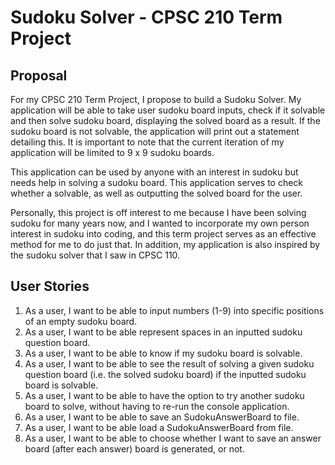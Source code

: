 # Sudoku Solver - CPSC 210 Term Project 

## Proposal

For my CPSC 210 Term Project, I propose to build a Sudoku Solver. My application
will be able to take user sudoku board inputs, check if it solvable and then solve 
sudoku board, displaying the solved board as a result. If the sudoku board is 
not solvable, the application will print out a statement detailing this. It is
important to note that the current iteration of my application will be limited to
9 x 9 sudoku boards.

This application can be used by anyone with an interest in sudoku but needs help
in solving a sudoku board. This application serves to check whether a solvable, 
as well as outputting the solved board for the user.  

Personally, this project is off interest to me because I have been solving sudoku
for many years now, and I wanted to incorporate my own person interest in
sudoku into coding, and this term project serves as an effective method for me
to do just that. In addition, my application is also inspired by the sudoku 
solver that I saw in CPSC 110.

## User Stories

1. As a user, I want to be able to input numbers (1-9) into specific positions of an
empty sudoku board.
2. As a user, I want to be able represent spaces in an inputted sudoku question 
board.
3. As a user, I want to be able to know if my sudoku board is solvable.
4. As a user, I want to be able to see the result of solving a given sudoku
question board (i.e. the solved sudoku board) if the inputted sudoku board is
solvable.
5. As a user, I want to be able to have the option to try another sudoku board to solve,
without having to re-run the console application.
6. As a user, I want to be able to save an SudokuAnswerBoard to file.
7. As a user, I want to be able load a SudokuAnswerBoard from file.
8. As a user, I want to be able to choose whether I want to save an answer board 
(after each answer) board is generated, or not.
